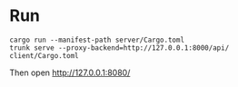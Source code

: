 Run
===

```
cargo run --manifest-path server/Cargo.toml
trunk serve --proxy-backend=http://127.0.0.1:8000/api/ client/Cargo.toml
```

Then open http://127.0.0.1:8080/
